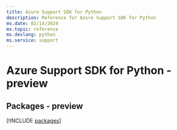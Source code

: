 ```yaml
---
title: Azure Support SDK for Python
description: Reference for Azure Support SDK for Python
ms.date: 02/14/2024
ms.topic: reference
ms.devlang: python
ms.service: support
---
```

# Azure Support SDK for Python - preview
## Packages - preview
[!INCLUDE [packages](support-index.md)]